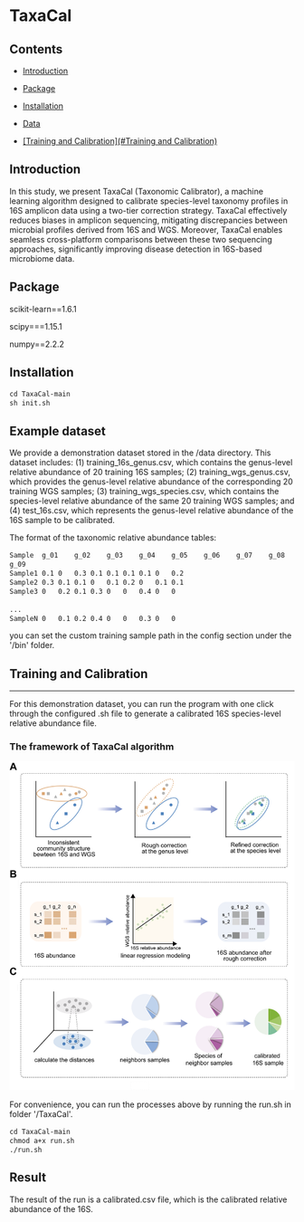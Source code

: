 # TaxaCal

## Contents

- <u>[Introduction](#Introduction)</u>

- <u>[Package](#Package)</u>

- <u>[Installation](#Installation)</u>

- <u>[Data](#Data)</u>

- <u>[Training and Calibration](#Training and Calibration)</u>

## Introduction

In this study, we present TaxaCal (Taxonomic Calibrator), a machine learning algorithm designed to calibrate species-level taxonomy profiles in 16S amplicon data using a two-tier correction strategy. TaxaCal effectively reduces biases in amplicon sequencing, mitigating discrepancies between microbial profiles derived from 16S and WGS. Moreover, TaxaCal enables seamless cross-platform comparisons between these two sequencing approaches, significantly improving disease detection in 16S-based microbiome data.

## Package

scikit-learn==1.6.1

scipy===1.15.1

numpy==2.2.2

## Installation

```
cd TaxaCal-main
sh init.sh
```

## Example dataset

We provide a demonstration dataset stored in the /data directory. This dataset includes: (1) training_16s_genus.csv, which contains the genus-level relative abundance of 20 training 16S samples; (2) training_wgs_genus.csv, which provides the genus-level relative abundance of the corresponding 20 training WGS samples; (3) training_wgs_species.csv, which contains the species-level relative abundance of the same 20 training WGS samples; and (4) test_16s.csv, which represents the genus-level relative abundance of the 16S sample to be calibrated.

The format of the taxonomic relative abundance tables: 
```
Sample	g_01	g_02	g_03	g_04	g_05	g_06	g_07	g_08	g_09
Sample1	0.1	0	0.3	0.1	0.1	0.1	0.1	0	0.2
Sample2	0.3	0.1	0.1	0	0.1	0.2	0	0.1	0.1
Sample3	0	0.2	0.1	0.3	0	0	0.4	0	0

...
SampleN	0	0.1	0.2	0.4	0	0	0.3	0	0
```
you can set the custom training sample path in the config section under the '/bin' folder.

## Training and Calibration
-----------------------------

For this demonstration dataset, you can run the program with one click through the configured .sh file to generate a calibrated 16S species-level relative abundance file.

### The framework of TaxaCal algorithm

![image](https://github.com/qdu-bioinfo/TaxaCal/blob/main/img.png)

For convenience, you can run the processes above by running the run.sh in folder '/TaxaCal'.

```
cd TaxaCal-main
chmod a+x run.sh
./run.sh
```

## Result

The result of the run is a calibrated.csv file, which is the calibrated relative abundance of the 16S. 
